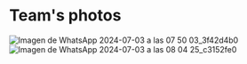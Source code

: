 Team's photos
====

![Imagen de WhatsApp 2024-07-03 a las 07 50 03_3f42d4b0](https://github.com/AdrianRR20/Robot-Knights/assets/174557020/81031242-84d4-4735-b2d8-34b06bb3d00d)
![Imagen de WhatsApp 2024-07-03 a las 08 04 25_c3152fe0](https://github.com/AdrianRR20/Robot-Knights/assets/174557020/3ccbb987-e79e-4bd6-ac99-a48002c06b6e)

